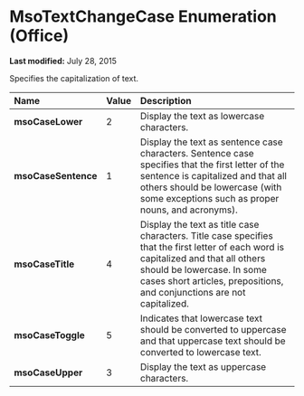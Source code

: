 
# MsoTextChangeCase Enumeration (Office)

 **Last modified:** July 28, 2015

Specifies the capitalization of text.


|**Name**|**Value**|**Description**|
|:-----|:-----|:-----|
| **msoCaseLower**|2|Display the text as lowercase characters.|
| **msoCaseSentence**|1|Display the text as sentence case characters. Sentence case specifies that the first letter of the sentence is capitalized and that all others should be lowercase (with some exceptions such as proper nouns, and acronyms).|
| **msoCaseTitle**|4|Display the text as title case characters. Title case specifies that the first letter of each word is capitalized and that all others should be lowercase. In some cases short articles, prepositions, and conjunctions are not capitalized.|
| **msoCaseToggle**|5|Indicates that lowercase text should be converted to uppercase and that uppercase text should be converted to lowercase text. |
| **msoCaseUpper**|3|Display the text as uppercase characters.|
